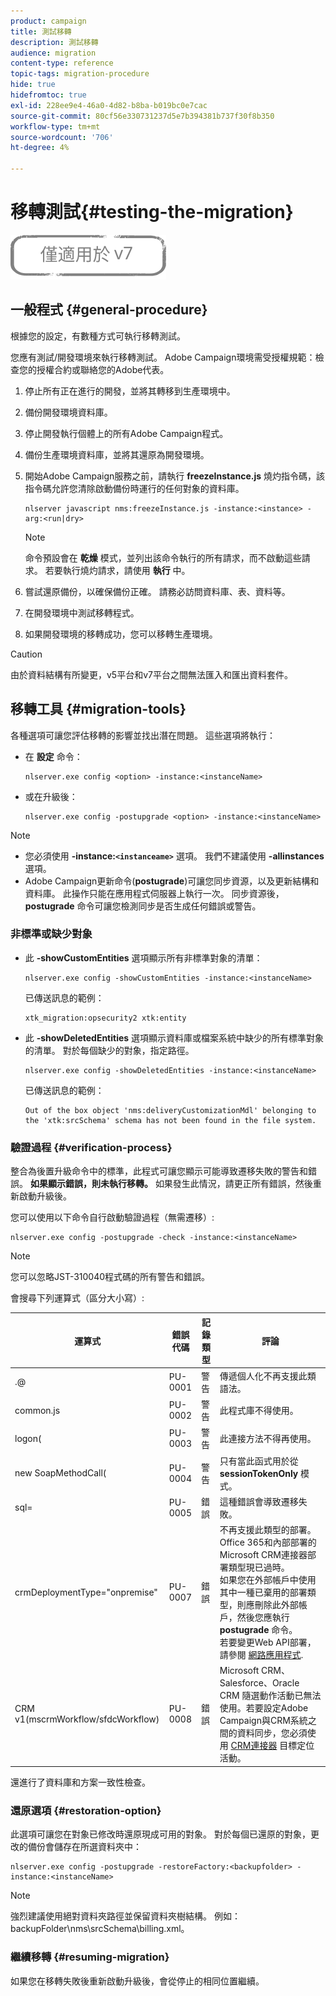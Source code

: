 ```yaml
---
product: campaign
title: 測試移轉
description: 測試移轉
audience: migration
content-type: reference
topic-tags: migration-procedure
hide: true
hidefromtoc: true
exl-id: 228ee9e4-46a0-4d82-b8ba-b019bc0e7cac
source-git-commit: 80cf56e330731237d5e7b394381b737f30f8b350
workflow-type: tm+mt
source-wordcount: '706'
ht-degree: 4%

---
```


# 移轉測試{#testing-the-migration}

![](../../assets/v7-only.svg)

## 一般程式 {#general-procedure}

根據您的設定，有數種方式可執行移轉測試。

您應有測試/開發環境來執行移轉測試。 Adobe Campaign環境需受授權規範：檢查您的授權合約或聯絡您的Adobe代表。

1. 停止所有正在進行的開發，並將其轉移到生產環境中。
1. 備份開發環境資料庫。
1. 停止開發執行個體上的所有Adobe Campaign程式。
1. 備份生產環境資料庫，並將其還原為開發環境。
1. 開始Adobe Campaign服務之前，請執行 **freezeInstance.js** 燒灼指令碼，該指令碼允許您清除啟動備份時運行的任何對象的資料庫。

   ```
   nlserver javascript nms:freezeInstance.js -instance:<instance> -arg:<run|dry>
   ```

   >[!NOTE]
   >
   >命令預設會在 **乾燥** 模式，並列出該命令執行的所有請求，而不啟動這些請求。 若要執行燒灼請求，請使用 **執行** 中。

1. 嘗試還原備份，以確保備份正確。 請務必訪問資料庫、表、資料等。
1. 在開發環境中測試移轉程式。
1. 如果開發環境的移轉成功，您可以移轉生產環境。

>[!CAUTION]
>
>由於資料結構有所變更，v5平台和v7平台之間無法匯入和匯出資料套件。


## 移轉工具 {#migration-tools}

各種選項可讓您評估移轉的影響並找出潛在問題。 這些選項將執行：

* 在 **設定** 命令：

   ```
   nlserver.exe config <option> -instance:<instanceName>
   ```

* 或在升級後：

   ```
   nlserver.exe config -postupgrade <option> -instance:<instanceName>
   ```

>[!NOTE]
>
>* 您必須使用 **-instance:`<instanceame>`** 選項。 我們不建議使用 **-allinstances** 選項。
>* Adobe Campaign更新命令(**postugrade**)可讓您同步資源，以及更新結構和資料庫。 此操作只能在應用程式伺服器上執行一次。 同步資源後， **postugrade** 命令可讓您檢測同步是否生成任何錯誤或警告。


### 非標準或缺少對象

* 此 **-showCustomEntities** 選項顯示所有非標準對象的清單：

   ```
   nlserver.exe config -showCustomEntities -instance:<instanceName>
   ```

   已傳送訊息的範例：

   ```
   xtk_migration:opsecurity2 xtk:entity
   ```

* 此 **-showDeletedEntities** 選項顯示資料庫或檔案系統中缺少的所有標準對象的清單。 對於每個缺少的對象，指定路徑。

   ```
   nlserver.exe config -showDeletedEntities -instance:<instanceName>
   ```

   已傳送訊息的範例：

   ```
   Out of the box object 'nms:deliveryCustomizationMdl' belonging to the 'xtk:srcSchema' schema has not been found in the file system.
   ```

### 驗證過程 {#verification-process}

整合為後置升級命令中的標準，此程式可讓您顯示可能導致遷移失敗的警告和錯誤。 **如果顯示錯誤，則未執行移轉。** 如果發生此情況，請更正所有錯誤，然後重新啟動升級後。

您可以使用以下命令自行啟動驗證過程（無需遷移）:

```
nlserver.exe config -postupgrade -check -instance:<instanceName>
```

>[!NOTE]
>
>您可以忽略JST-310040程式碼的所有警告和錯誤。

會搜尋下列運算式（區分大小寫）:

<table> 
 <thead> 
  <tr> 
   <th> 運算式<br /> </th> 
   <th> 錯誤代碼<br /> </th> 
   <th> 記錄類型<br /> </th> 
   <th> 評論<br /> </th> 
  </tr> 
 </thead> 
 <tbody> 
  <tr> 
   <td> .@<br /> </td> 
   <td> PU-0001<br /> </td> 
   <td> 警告<br /> </td> 
   <td> 傳遞個人化不再支援此類語法。 <br /> </td> 
  </tr> 
  <tr> 
   <td> common.js<br /> </td> 
   <td> PU-0002<br /> </td> 
   <td> 警告<br /> </td> 
   <td> 此程式庫不得使用。<br /> </td> 
  </tr> 
  <tr> 
   <td> logon(<br /> </td> 
   <td> PU-0003<br /> </td> 
   <td> 警告<br /> </td> 
   <td> 此連接方法不得再使用。<br /> </td> 
  </tr> 
  <tr> 
   <td> new SoapMethodCall(<br /> </td> 
   <td> PU-0004<br /> </td> 
   <td> 警告<br /> </td> 
   <td> 只有當此函式用於從 <strong>sessionTokenOnly</strong> 模式。<br /> </td> 
  </tr> 
  <tr> 
   <td> sql=<br /> </td> 
   <td> PU-0005<br /> </td> 
   <td> 錯誤<br /> </td> 
   <td> 這種錯誤會導致遷移失敗。<br /> </td> 
  </tr> 
  <tr> 
   <td> crmDeploymentType="onpremise"<br /> </td> 
   <td> PU-0007<br /> </td> 
   <td> 錯誤<br /> </td> 
   <td> 不再支援此類型的部署。 Office 365和內部部署的Microsoft CRM連接器部署類型現已過時。 
   </br>如果您在外部帳戶中使用其中一種已棄用的部署類型，則應刪除此外部帳戶，然後您應執行 <b>postugrade</b> 命令。 
   </br>若要變更Web API部署，請參閱 <a href="../../platform/using/crm-ms-dynamics.md#configure-acc-for-microsoft" target="_blank">網路應用程式</a>.<br /> </td>
  </tr> 
  <tr> 
   <td> CRM v1(mscrmWorkflow/sfdcWorkflow)<br /> </td> 
   <td> PU-0008<br /> </td> 
   <td> 錯誤<br /> </td> 
   <td> Microsoft CRM、Salesforce、Oracle CRM 隨選動作活動已無法使用。若要設定Adobe Campaign與CRM系統之間的資料同步，您必須使用 <a href="../../workflow/using/crm-connector.md" target="_blank">CRM連接器</a> 目標定位活動。<br /> </td>
  </tr> 
 </tbody> 
</table>

還進行了資料庫和方案一致性檢查。

### 還原選項 {#restoration-option}

此選項可讓您在對象已修改時還原現成可用的對象。 對於每個已還原的對象，更改的備份會儲存在所選資料夾中：

```
nlserver.exe config -postupgrade -restoreFactory:<backupfolder> -instance:<instanceName>
```

>[!NOTE]
>
>強烈建議使用絕對資料夾路徑並保留資料夾樹結構。 例如：backupFolder\nms\srcSchema\billing.xml。

### 繼續移轉 {#resuming-migration}

如果您在移轉失敗後重新啟動升級後，會從停止的相同位置繼續。
